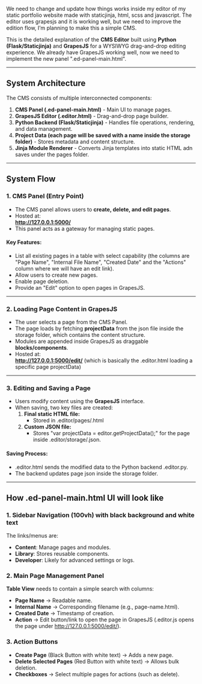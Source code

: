 We need to change and update how things works inside my editor of my static portfolio website made with staticjinja, html, scss and javascript. The editor uses grapesjs and it is working well, but we need to improve the edition flow, I’m planning to make this a simple CMS.

This is the detailed explanation of the **CMS Editor** built using **Python (Flask/Staticjinja)** and **GrapesJS** for a WYSIWYG drag-and-drop editing experience. We already have GrapesJS working well, now we need to implement the new panel ".ed-panel-main.html".

---

## System Architecture

The CMS consists of multiple interconnected components:

1. **CMS Panel (.ed-panel-main.html)** - Main UI to manage pages.
2. **GrapesJS Editor (.editor.html)** - Drag-and-drop page builder.
3. **Python Backend (Flask/Staticjinja)** - Handles file operations, rendering, and data management.
4. **Project Data (each page will be saved with a name inside the storage folder)** - Stores metadata and content structure.
5. **Jinja Module Renderer** - Converts Jinja templates into static HTML adn saves under the pages folder.

---

## System Flow

### **1. CMS Panel (Entry Point)**

- The CMS panel allows users to **create, delete, and edit pages**.
- Hosted at:  
  **http://127.0.0.1:5000/**
- This panel acts as a gateway for managing static pages.

#### **Key Features:**

- List all existing pages in a table with select capability (the columns are "Page Name", "Internal File Name", "Created Date" and the "Actions" column where we will have an edit link).
- Allow users to create new pages.
- Enable page deletion.
- Provide an "Edit" option to open pages in GrapesJS.

---

### **2. Loading Page Content in GrapesJS**

- The user selects a page from the CMS Panel.
- The page loads by fetching **projectData** from the json file inside the storage folder, which contains the content structure.
- Modules are appended inside GrapesJS as draggable **blocks/components**.
- Hosted at:  
  **http://127.0.0.1:5000/edit/<page-name>** (which is basically the .editor.html loading a specific page projectData)

---

### **3. Editing and Saving a Page**

- Users modify content using the **GrapesJS** interface.
- When saving, two key files are created:
  1. **Final static HTML file:**
     - Stored in .editor/pages/<page-name>.html
  2. **Custom JSON file:**
     - Stores "var projectData = editor.getProjectData();" for the page inside .editor/storage/<page-name>.json.

#### **Saving Process:**

- .editor.html sends the modified data to the Python backend .editor.py.
- The backend updates page json inside the storage folder.

---

## **How .ed-panel-main.html UI will look like**

### **1. Sidebar Navigation (100vh) with black background and white text**

The links/menus are:

- **Content**: Manage pages and modules.
- **Library**: Stores reusable components.
- **Developer**: Likely for advanced settings or logs.

### **2. Main Page Management Panel**

**Table View** needs to contain a simple search with columns:

- **Page Name** → Readable name.
- **Internal Name** → Corresponding filename (e.g., page-name.html).
- **Created Date** → Timestamp of creation.
- **Action** → Edit button/link to open the page in GrapesJS (.editor.js opens the page under http://127.0.0.1:5000/edit/<page-name>).

### **3. Action Buttons**

- **Create Page** (Black Button with white text) → Adds a new page.
- **Delete Selected Pages** (Red Button with white text) → Allows bulk deletion.
- **Checkboxes** → Select multiple pages for actions (such as delete).
